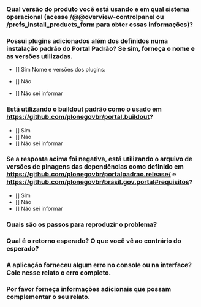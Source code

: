 ### Qual versão do produto você está usando e em qual sistema operacional (acesse /@@overview-controlpanel ou /prefs_install_products_form para obter essas informações)?

### Possui plugins adicionados além dos definidos numa instalação padrão do Portal Padrão? Se sim, forneça o nome e as versões utilizadas.

<!-- Marque essas opções trocando [] port [x] -->

- [] Sim
Nome e versões dos plugins:

- [] Não
- [] Não sei informar

### Está utilizando o buildout padrão como o usado em https://github.com/plonegovbr/portal.buildout?

<!-- Marque essas opções trocando [] port [x] -->

- [] Sim
- [] Não
- [] Não sei informar

### Se a resposta acima foi negativa, está utilizando o arquivo de versões de pinagens das dependências como definido em https://github.com/plonegovbr/portalpadrao.release/ e https://github.com/plonegovbr/brasil.gov.portal#requisitos?

<!-- Marque essas opções trocando [] port [x] -->

- [] Sim
- [] Não
- [] Não sei informar

### Quais são os passos para reproduzir o problema?

### Qual é o retorno esperado? O que você vê ao contrário do esperado?

### A aplicação forneceu algum erro no console ou na interface? Cole nesse relato o erro completo.

### Por favor forneça informações adicionais que possam complementar o seu relato.
